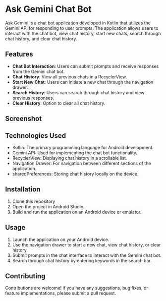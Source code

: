 # Ask Gemini Chat Bot

Ask Gemini is a chat bot application developed in Kotlin that utilizes the Gemini API for responding to user prompts. 
The application allows users to interact with the chat bot, view chat history, start new chats, search through chat history, and clear chat history.

## Features

- **Chat Bot Interaction**: Users can submit prompts and receive responses from the Gemini chat bot.
- **Chat History**: View all previous chats in a RecyclerView.
- **Start New Chat**: Users can initiate a new chat through the navigation drawer.
- **Search History**: Users can search through chat history and view previous responses.
- **Clear History**: Option to clear all chat history.

## Screenshot


## Technologies Used

- Kotlin: The primary programming language for Android development.
- Gemini API: Used for implementing the chat bot functionality.
- RecyclerView: Displaying chat history in a scrollable list.
- Navigation Drawer: For navigation between different sections of the application.
- sharedPreferences: Storing chat history locally on the device.

## Installation

1. Clone this repository
2. Open the project in Android Studio.
3. Build and run the application on an Android device or emulator.

## Usage

1. Launch the application on your Android device.
2. Use the navigation drawer to start a new chat, view chat history, or clear history.
3. Submit prompts in the chat interface to interact with the Gemini chat bot.
4. Search through chat history by entering keywords in the search bar.

## Contributing

Contributions are welcome! If you have any suggestions, bug fixes, or feature implementations, please submit a pull request.
